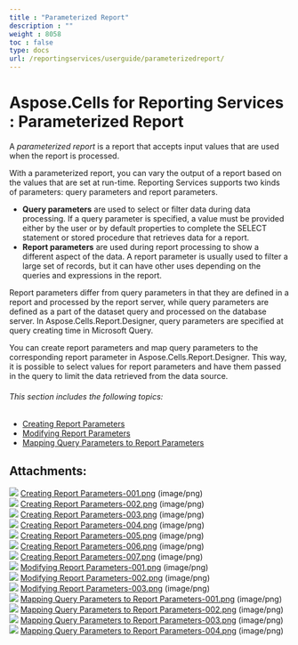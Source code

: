 ```yaml
---
title : "Parameterized Report" 
description : "" 
weight : 8058 
toc : false
type: docs
url: /reportingservices/userguide/parameterizedreport/
---
```


# Aspose.Cells for Reporting Services : Parameterized Report


A *parameterized report* is a report that accepts input values that are used when the report is processed.

With a parameterized report, you can vary the output of a report based on the values that are set at run-time. Reporting Services supports two kinds of parameters: query parameters and report parameters.

*   **Query parameters** are used to select or filter data during data processing. If a query parameter is specified, a value must be provided either by the user or by default properties to complete the SELECT statement or stored procedure that retrieves data for a report.
*   **Report parameters** are used during report processing to show a different aspect of the data. A report parameter is usually used to filter a large set of records, but it can have other uses depending on the queries and expressions in the report.

Report parameters differ from query parameters in that they are defined in a report and processed by the report server, while query parameters are defined as a part of the dataset query and processed on the database server. In Aspose.Cells.Report.Designer, query parameters are specified at query creating time in Microsoft Query.

You can create report parameters and map query parameters to the corresponding report parameter in Aspose.Cells.Report.Designer. This way, it is possible to select values for report parameters and have them passed in the query to limit the data retrieved from the data source.

###### This section includes the following topics:  

*   [Creating Report Parameters](https://docs2.aspose.com/cells/reportingservices/userguide/parameterizedreport/creating+report+parameters)
*   [Modifying Report Parameters](https://docs2.aspose.com/cells/reportingservices/userguide/parameterizedreport/modifying+report+parameters)
*   [Mapping Query Parameters to Report Parameters](https://docs2.aspose.com/cells/reportingservices/userguide/parameterizedreport/mapping+query+parameters+to+report+parameters)

## Attachments:

![](https://docs2.aspose.com/cells/reportingservices/images/icons/bullet_blue.gif) [Creating Report Parameters-001.png](https://docs2.aspose.com/cells/reportingservices/attachments/6094944/6193501.png) (image/png)  
![](https://docs2.aspose.com/cells/reportingservices/images/icons/bullet_blue.gif) [Creating Report Parameters-002.png](https://docs2.aspose.com/cells/reportingservices/attachments/6094944/6193500.png) (image/png)  
![](https://docs2.aspose.com/cells/reportingservices/images/icons/bullet_blue.gif) [Creating Report Parameters-003.png](https://docs2.aspose.com/cells/reportingservices/attachments/6094944/6193499.png) (image/png)  
![](https://docs2.aspose.com/cells/reportingservices/images/icons/bullet_blue.gif) [Creating Report Parameters-004.png](https://docs2.aspose.com/cells/reportingservices/attachments/6094944/6193498.png) (image/png)  
![](https://docs2.aspose.com/cells/reportingservices/images/icons/bullet_blue.gif) [Creating Report Parameters-005.png](https://docs2.aspose.com/cells/reportingservices/attachments/6094944/6193277.png) (image/png)  
![](https://docs2.aspose.com/cells/reportingservices/images/icons/bullet_blue.gif) [Creating Report Parameters-006.png](https://docs2.aspose.com/cells/reportingservices/attachments/6094944/6193276.png) (image/png)  
![](https://docs2.aspose.com/cells/reportingservices/images/icons/bullet_blue.gif) [Creating Report Parameters-007.png](https://docs2.aspose.com/cells/reportingservices/attachments/6094944/6193275.png) (image/png)  
![](https://docs2.aspose.com/cells/reportingservices/images/icons/bullet_blue.gif) [Modifying Report Parameters-001.png](https://docs2.aspose.com/cells/reportingservices/attachments/6094944/6193279.png) (image/png)  
![](https://docs2.aspose.com/cells/reportingservices/images/icons/bullet_blue.gif) [Modifying Report Parameters-002.png](https://docs2.aspose.com/cells/reportingservices/attachments/6094944/6193278.png) (image/png)  
![](https://docs2.aspose.com/cells/reportingservices/images/icons/bullet_blue.gif) [Modifying Report Parameters-003.png](https://docs2.aspose.com/cells/reportingservices/attachments/6094944/6193285.png) (image/png)  
![](https://docs2.aspose.com/cells/reportingservices/images/icons/bullet_blue.gif) [Mapping Query Parameters to Report Parameters-001.png](https://docs2.aspose.com/cells/reportingservices/attachments/6094944/6193288.png) (image/png)  
![](https://docs2.aspose.com/cells/reportingservices/images/icons/bullet_blue.gif) [Mapping Query Parameters to Report Parameters-002.png](https://docs2.aspose.com/cells/reportingservices/attachments/6094944/6193287.png) (image/png)  
![](https://docs2.aspose.com/cells/reportingservices/images/icons/bullet_blue.gif) [Mapping Query Parameters to Report Parameters-003.png](https://docs2.aspose.com/cells/reportingservices/attachments/6094944/6193286.png) (image/png)  
![](https://docs2.aspose.com/cells/reportingservices/images/icons/bullet_blue.gif) [Mapping Query Parameters to Report Parameters-004.png](https://docs2.aspose.com/cells/reportingservices/attachments/6094944/6193292.png) (image/png)  


